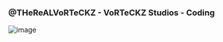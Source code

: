 ### @THeReALVoRTeCKZ - VoRTeCKZ Studios - Coding
![image](https://github.com/acidvegas/acidvegas/raw/main/.screens/crowdkill.gif)
